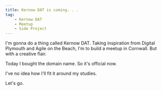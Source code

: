 ```yaml
---
title: Kernow DAT is coming. . . 
tag:
    - Kernow DAT
    - Meetup
    - Side Project
---
```


I'm gonna do a thing called Kernow DAT. Taking inspiration from Digital Plymouth and Agile on the Beach, I'm to build a meetup in Cornwall. But with a creative flair.

Today I bought the domain name. So it's official now.

I've no idea how I'll fit it around my studies.

Let's go.
